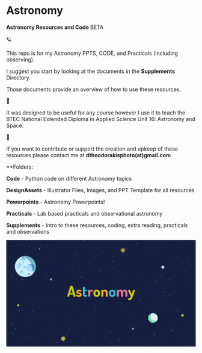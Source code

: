 # Astronomy

**Astronomy Resources and Code** BETA

:ringed_planet:

This repo is for my Astronomy PPTS, CODE, and Practicals (including observing).

I suggest you start by looking at the documents in the **Supplements** Directory.

Those documents provide an overview of how to use these resources.

:milky_way:

It was designed to be useful for any course however I use it to teach the BTEC National Extended Diploma in Applied Science Unit 16: Astronomy and Space.

:stars:

If you want to contribute or support the creation and upkeep of these resources please contact me at **dtheodorakisphoto(at)gmail.com**

**Folders:

**Code** - Python code on different Astronomy topics

**DesignAssets** - Illustrator Files, Images, and PPT Template for all resources

**Powerpoints** - Astronomy Powerpoints!

**Practicals** - Lab based practicals and observational astronomy

**Supplements** - Intro to these resources, coding, extra reading, practicals and observations

![AstroWelcome](/DesignAssets/Images/BackgroundText1@0.5x.png)
